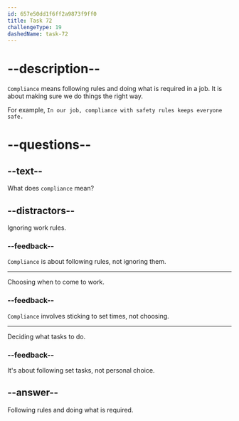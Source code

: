 ```yaml
---
id: 657e50dd1f6ff2a9873f9ff0
title: Task 72
challengeType: 19
dashedName: task-72
---
```


# --description--

`Compliance` means following rules and doing what is required in a job. It is about making sure we do things the right way. 

For example, `In our job, compliance with safety rules keeps everyone safe.`


# --questions--

## --text--

What does `compliance` mean?

## --distractors--

Ignoring work rules.

### --feedback--

`Compliance` is about following rules, not ignoring them.

---

Choosing when to come to work.

### --feedback--

`Compliance` involves sticking to set times, not choosing.

---

Deciding what tasks to do.

### --feedback--

It's about following set tasks, not personal choice.

## --answer--

Following rules and doing what is required.

